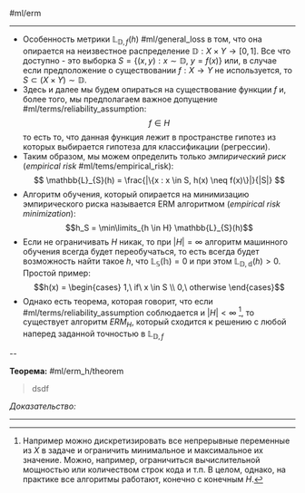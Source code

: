 #ml/erm

---

* Особенность метрики $\mathbb{L}_{\mathbb{D}, f}(h)$ #ml/general_loss в том, что она опирается на неизвестное распределение $\mathbb{D}: X \times Y \rightarrow [0, 1]$. Все что доступно - это выборка $S = \{(x, y): x \sim \mathbb{D},\ y = f(x)\}$ или, в случае если предположение о существовании $f: X \rightarrow Y$ не используется, то $S \subset (X \times Y) \sim \mathbb{D}$. 
* Здесь и далее мы будем опираться на существование функции $f$  и, более того, мы предполагаем важное допущение #ml/terms/reliability_assumption:
$$f \in H$$
	то есть то, что данная функция лежит в пространстве гипотез из которых выбирается гипотеза для классификации (регрессии).
* Таким образом, мы можем определить только *эмпирический риск* (*empirical risk* #ml/tems/empirical_risk):
$$ \mathbb{L}_{S}(h) = \frac{|\{x : x \in S, h(x) \neq f(x)\}|}{|S|} $$
* Алгоритм обучения, который опирается на минимизацию эмпирического риска называется ERM алгоритмом (*empirical risk minimization*):
$$h_S = \min\limits_{h \in H} \mathbb{L}_{S}(h)$$
* Если не ограничивать $H$ никак, то при $|H| = \infty$ алгоритм машинного обучения всегда будет переобучаться, то есть всегда будет возможность найти такое $h$, что $\mathbb{L_{S}(h)} = 0$ и при этом $\mathbb{L_{\mathbb{D},d}}(h) > 0$. Простой пример:
$$h(x) = \begin{cases}
	1,\ if\ x \in S \\
	0,\ otherwise
\end{cases}$$
* Однако есть теорема, которая говорит, что если #ml/terms/reliability_assumption соблюдается и $|H| < \infty$ [^1], то существует алгоритм $ERM_H$, который сходится к решению с любой наперед заданной точностью в $\mathbb{L}_{\mathbb{D},f}$

--

**Теорема:** #ml/erm_h/theorem
> dsdf

*Доказательство:*

---

[^1]: Например можно дискретизировать все непрерывные переменные из $X$ в задаче и ограничить минимальное и максимальное их значение. Можно, например, ограничиться вычислительной мощностью или количеством строк кода и т.п. В целом, однако, на практике все алгоритмы работают, конечно с конечным $H$.